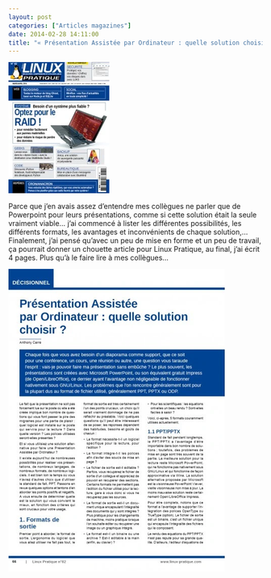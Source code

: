 ```yaml
---
layout: post
categories: ["Articles magazines"]
date: 2014-02-28 14:11:00
title: "« Présentation Assistée par Ordinateur : quelle solution choisir ? » dans Linux Pratique 82 (Mars - Avril 2014)"
---
```


[![couverture](/assets/images/articles/LP82-presentation_couv.webp)](http://boutique.ed-diamond.com/linux-pratique/546-linux-pratique-82.html)

Parce que j’en avais assez d’entendre mes collègues ne parler que de
Powerpoint pour leurs présentations, comme si cette solution était la
seule vraiment viable… j’ai commencé à lister les différentes
possibilités, les différents formats, les avantages et inconvénients de
chaque solution,… Finalement, j’ai pensé qu’avec un peu de mise en forme
et un peu de travail, ça pourrait donner un chouette article pour Linux
Pratique, au final, j’ai écrit 4 pages. Plus qu’à le faire lire à mes
collègues…

![preview](/assets/images/articles/LP82-presentation.webp)
